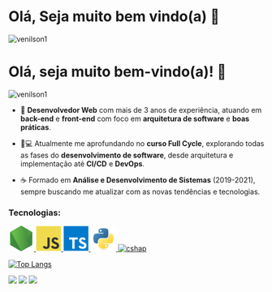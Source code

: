 # Olá, Seja muito bem vindo(a) 👋

<p align="left"> <img src="https://komarev.com/ghpvc/?username=venilson1&label=Profile%20views&color=0e75b6&style=flat" alt="venilson1" /> </p>

# Olá, seja muito bem-vindo(a)! 👋

<p align="left"> <img src="https://komarev.com/ghpvc/?username=venilson1&label=Visualizações%20de%20Perfil&color=0e75b6&style=flat" alt="venilson1" /> </p>

- 🔭 **Desenvolvedor Web** com mais de 3 anos de experiência, atuando em **back-end** e **front-end** com foco em **arquitetura de software** e **boas práticas**.

- 🚀💻 Atualmente me aprofundando no **curso Full Cycle**, explorando todas as fases do **desenvolvimento de software**, desde arquitetura e implementação até **CI/CD** e **DevOps**.

- ☕ Formado em **Análise e Desenvolvimento de Sistemas** (2019-2021), sempre buscando me atualizar com as novas tendências e tecnologias.

<h3 align="left">Tecnologias:</h3>
<p align="left">
   
  <a href="https://nodejs.org/en/">  
    <img src="https://raw.githubusercontent.com/devicons/devicon/master/icons/nodejs/nodejs-original.svg" alt="nodejs" w height="50">
  </a> 

  <a href="https://developer.mozilla.org/en-US/docs/Web/JavaScript">  
    <img src="https://raw.githubusercontent.com/devicons/devicon/master/icons/javascript/javascript-original.svg" alt="javascript" height="50">
  </a>

  <a href="https://developer.mozilla.org/en-US/docs/Web/JavaScript">  
    <img src="https://raw.githubusercontent.com/devicons/devicon/master/icons/typescript/typescript-original.svg" alt="typescript" height="50">
  </a>

  <a href="https://developer.mozilla.org/en-US/docs/Web/JavaScript">  
    <img src="https://raw.githubusercontent.com/devicons/devicon/master/icons/python/python-original.svg" alt="python" height="50">
  </a>


  <a href="https://learn.microsoft.com/pt-br/dotnet/csharp/tour-of-csharp">  
    <img src="https://cdn.jsdelivr.net/gh/devicons/devicon/icons/csharp/csharp-original.svg" alt="cshap" w height="50"/>
  </a>

<p/>

[![Top Langs](https://github-readme-stats.vercel.app/api/top-langs/?username=venilson2&layout=compact&theme=material-palenight)](https://github.com/anuraghazra/github-readme-stats)

[<img src="https://img.shields.io/badge/linkedin-%230077B5.svg?&style=for-the-badge&logo=linkedin&logoColor=white" />](https://www.linkedin.com/in/venilson1/) 
[<img src = "https://img.shields.io/badge/instagram-%23E4405F.svg?&style=for-the-badge&logo=instagram&logoColor=white">](https://www.instagram.com/padawan_programmer/) 
[<img src = "https://img.shields.io/badge/facebook-%231877F2.svg?&style=for-the-badge&logo=facebook&logoColor=white">](https://www.facebook.com/VehSantos2)
